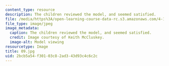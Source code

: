 ```yaml
---
content_type: resource
description: The children reviewed the model, and seemed satisfied.
file: /media/https%3A/open-learning-course-data-rc.s3.amazonaws.com/4-170-ecuador-workshop-fall-2006/2bcb5a54f30103c82ad343d93c4c6c2c_09.jpg
file_type: image/jpeg
image_metadata:
  caption: The children reviewed the model, and seemed satisfied.
  credit: Image courtesy of Keith McCluskey.
  image-alt: Model viewing
resourcetype: Image
title: 09.jpg
uid: 2bcb5a54-f301-03c8-2ad3-43d93c4c6c2c
---
```

